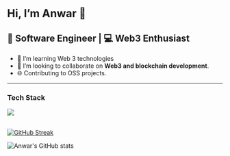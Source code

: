 <h1 style=font-size:25px>Hi, I’m Anwar 👋</h1> 

##  🔭   Software Engineer | 💻 Web3 Enthusiast
- 🌱 I’m learning Web 3 technologies
- 👯 I’m looking to collaborate on **Web3 and blockchain development**.
- 🌐 Contributing to OSS projects.
---

 <div>
<div>
  <h3> Tech Stack</h3>
  <img src=https://go-skill-icons.vercel.app/api/icons?i=ts,react,angular,js,html,css,cairo,solidity,rust,git,nodejs,npm/>
</div>
<br/>

[![GitHub Streak](https://streak-stats.demolab.com?user=zleypner&theme=neon-dark&hide_border=true)](https://git.io/streak-stats)

![Anwar's GitHub stats](https://github-readme-stats.vercel.app/api?username=zleypner&show_icons=true&theme=vue-dark)
</div>

<div></div>





<!--


Here are some ideas to get you started:

- 🔭 I’m currently working on ...
- 🌱 I’m currently learning ...
- 👯 I’m looking to collaborate on ...
- 🤔 I’m looking for help with ...
- 💬 Ask me about ...
- 📫 How to reach me: ...
- 😄 Pronouns: ...
- ⚡ Fun fact: ...
-->
